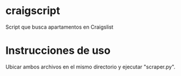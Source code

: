 # craigscript
Script que busca apartamentos en Craigslist

# Instrucciones de uso
Ubicar ambos archivos en el mismo directorio y ejecutar "scraper.py".
